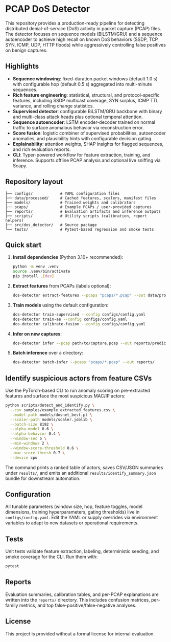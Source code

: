 # PCAP DoS Detector

This repository provides a production-ready pipeline for detecting distributed denial-of-service (DoS) activity in packet capture (PCAP) files. The detector focuses on sequence models (BiLSTM/GRU) and a sequence autoencoder to achieve high recall on known DoS behaviors (SSDP, TCP SYN, ICMP, UDP, HTTP floods) while aggressively controlling false positives on benign captures.

## Highlights

- **Sequence windowing**: fixed-duration packet windows (default 1.0 s) with configurable hop (default 0.5 s) aggregated into multi-minute sequences.
- **Rich feature engineering**: statistical, structural, and protocol-specific features, including SSDP multicast coverage, SYN surplus, ICMP TTL variance, and rolling change statistics.
- **Supervised detector**: configurable BiLSTM/GRU backbone with binary and multi-class attack heads plus optional temporal attention.
- **Sequence autoencoder**: LSTM encoder-decoder trained on normal traffic to surface anomalous behavior via reconstruction error.
- **Score fusion**: logistic combiner of supervised probabilities, autoencoder anomalies, and plausibility hints with configurable decision gating.
- **Explainability**: attention weights, SHAP insights for flagged sequences, and rich evaluation reports.
- **CLI**: Typer-powered workflow for feature extraction, training, and inference. Supports offline PCAP analysis and optional live sniffing via Scapy.

## Repository layout

```
├── configs/            # YAML configuration files
├── data/processed/     # Cached features, scalers, manifest files
├── models/             # Trained weights and calibrators
├── pcaps/              # Example PCAPs / user-provided captures
├── reports/            # Evaluation artifacts and inference outputs
├── scripts/            # Utility scripts (calibration, report helpers)
├── src/dos_detector/   # Source package
└── tests/              # Pytest-based regression and smoke tests
```

## Quick start

1. **Install dependencies** (Python 3.10+ recommended):

   ```bash
   python -m venv .venv
   source .venv/bin/activate
   pip install .[dev]
   ```

2. **Extract features** from PCAPs (labels optional):

   ```bash
   dos-detector extract-features --pcaps "pcaps/*.pcap" --out data/processed/
   ```

3. **Train models** using the default configuration:

   ```bash
   dos-detector train-supervised --config configs/config.yaml
   dos-detector train-ae --config configs/config.yaml
   dos-detector calibrate-fusion --config configs/config.yaml
   ```

4. **Infer on new captures**:

   ```bash
   dos-detector infer --pcap path/to/capture.pcap --out reports/prediction.json
   ```

5. **Batch inference** over a directory:

   ```bash
   dos-detector batch-infer --pcaps "pcaps/*.pcap" --out reports/
   ```

## Identify suspicious actors from feature CSVs

Use the PyTorch-based CLI to run anomaly scoring on pre-extracted features and surface the most suspicious MAC/IP actors:

```bash
python scripts/detect_and_identify.py \
  --csv samples/example_extracted_features.csv \
  --model-path models/dosnet_best.pt \
  --scaler-path models/scaler.joblib \
  --batch-size 8192 \
  --alpha-model 0.6 \
  --alpha-behavior 0.4 \
  --window-sec 5 \
  --min-windows 2 \
  --window-score-threshold 0.6 \
  --mac-score-thresh 0.7 \
  --device cpu
```

The command prints a ranked table of actors, saves CSV/JSON summaries under `results/`, and emits an additional `results/identify_summary.json` bundle for downstream automation.

## Configuration

All tunable parameters (window size, hop, feature toggles, model dimensions, training hyperparameters, gating thresholds) live in `configs/config.yaml`. Edit the YAML or supply overrides via environment variables to adapt to new datasets or operational requirements.

## Tests

Unit tests validate feature extraction, labeling, deterministic seeding, and smoke coverage for the CLI. Run them with:

```bash
pytest
```

## Reports

Evaluation summaries, calibration tables, and per-PCAP explanations are written into the `reports/` directory. This includes confusion matrices, per-family metrics, and top false-positive/false-negative analyses.

## License

This project is provided without a formal license for internal evaluation.
